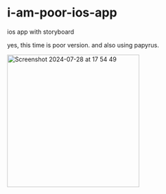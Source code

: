 # i-am-poor-ios-app
ios app with storyboard

yes, this time is poor version. and also using papyrus. 

<img width="308" alt="Screenshot 2024-07-28 at 17 54 49" src="https://github.com/user-attachments/assets/36492c34-3912-46a3-93dd-c4643f101994">
